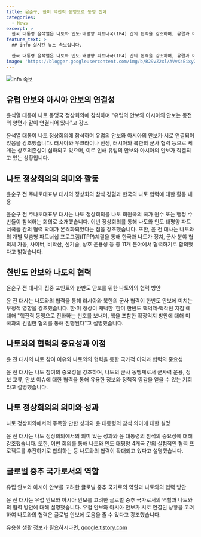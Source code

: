 ```yaml
---
title: 윤순구, 한미 핵전력 동맹으로 동맹 진화
categories:
  - News
excerpt: >
  한국 대통령 윤석열은 나토와 인도·태평양 파트너국(IP4) 간의 협력을 강조하며, 유럽과 아시아 안보는 상호 연결돼 있다고 강조했다. 나토 정상회의에서는 핵협의그룹(NCG) 출범 1주년을 맞아 ‘한반도 핵억제 핵작전 지침’ 공동성명을 채택, 32개 회원국과 IP4간의 협력을 본격화했으며, 윤석열 전 주나토대표부 대사는 나토와의 협력을 강화해야 한다고 강조했다. 추가로, 나토와의 협력을 통해 안보 상황을 관리하며, 핵억제 핵작전 지침 채택을 통해 군사적 확장억제와 관련된 협의를 강조했다.
feature_text: >
  ## info 실시간 뉴스 속보입니다.

  한국 대통령 윤석열은 나토와 인도·태평양 파트너국(IP4) 간의 협력을 강조하며, 유럽과 아시아 안보는 상호 연결돼 있다고 강조했다. 나토 정상회의에서는 핵협의그룹(NCG) 출범 1주년을 맞아 ‘한반도 핵억제 핵작전 지침’ 공동성명을 채택, 32개 회원국과 IP4간의 협력을 본격화했으며, 윤석열 전 주나토대표부 대사는 나토와의 협력을 강화해야 한다고 강조했다. 추가로, 나토와의 협력을 통해 안보 상황을 관리하며, 핵억제 핵작전 지침 채택을 통해 군사적 확장억제와 관련된 협의를 강조했다.
image: 'https://blogger.googleusercontent.com/img/b/R29vZ2xl/AVvXsEixyZcFfHzMRdzZMjFBmAUKJYCLCGyLL1o632UiGVXcaFdKo_bkvkuCioo0uUKlGfBVcT3P84aROyZIXSBEx3Aw5nCQ3pTgDom1WDC4m8eifvWiAmWEEVb4x6G_l8C0QH225ldMjyaFvpxGEBGNO37VmDTDMHGhJPq73UglMfDca1-0aw/s1600/blogspot.png'
---
```


<p><img src="https://blogger.googleusercontent.com/img/b/R29vZ2xl/AVvXsEixyZcFfHzMRdzZMjFBmAUKJYCLCGyLL1o632UiGVXcaFdKo_bkvkuCioo0uUKlGfBVcT3P84aROyZIXSBEx3Aw5nCQ3pTgDom1WDC4m8eifvWiAmWEEVb4x6G_l8C0QH225ldMjyaFvpxGEBGNO37VmDTDMHGhJPq73UglMfDca1-0aw/s1600/blogspot.png" alt="info 속보" /></p>

<h2 data-ke-size="size26">유럽 안보와 아시아 안보의 연결성</h2>

<p data-ke-size="size16">윤석열 대통이 나토 동맹국 정상회의에 참석하며 "유럽의 안보와 아시아의 안보는 동전의 양면과 같이 연결되어 있다"고 강조</p>

<p>윤석열 대통이 나토 정상회의에 참석하며 유럽의 안보와 아시아의 안보가 서로 연결되어 있음을 강조했습니다. 러시아와 우크라이나 전쟁, 러시아와 북한의 군사 협력 등으로 세계는 상호의존성이 심화되고 있으며, 이로 인해 유럽의 안보와 아시아의 안보가 직결되고 있는 상황입니다.</p>

<h2 data-ke-size="size26">나토 정상회의의 의미와 활동</h2>

<p data-ke-size="size16">윤순구 전 주나토대표부 대사의 정상회의 참석 경험과 한국의 나토 협력에 대한 활동 내용</p>

<p>윤순구 전 주나토대표부 대사는 나토 정상회의를 나토 회원국의 국가 원수 또는 행정 수반들이 참석하는 회의로 소개했습니다. 이번 정상회의를 통해 나토와 인도·태평양 파트너국들 간의 협력 확대가 본격화되었다는 점을 강조했습니다. 또한, 윤 전 대사는 나토와의 개별 맞춤형 파트너십 프로그램(ITPP)체결을 통해 한국과 나토가 정치, 군사 분야 협의체 가동, 사이버, 비확산, 신기술, 상호 운용성 등 총 11개 분야에서 협력하기로 합의했다고 밝혔습니다.</p>

<h2 data-ke-size="size26">한반도 안보와 나토의 협력</h2>

<p data-ke-size="size16">윤순구 전 대사의 집중 포인트와 한반도 안보를 위한 나토와의 협력 방안</p>

<p>윤 전 대사는 나토와의 협력을 통해 러시아와 북한의 군사 협력이 한반도 안보에 미치는 부정적 영향을 강조했습니다. 한·미 정상이 채택한 ‘한미 한반도 핵억제·핵작전 지침’에 대해 "핵전력 동맹으로 진화하는 신호를 보내며, 핵을 포함한 확장억지 방안에 대해 미국과의 긴밀한 협의를 통해 진행된다"고 설명했습니다.</p>

<h2 data-ke-size="size26">나토와의 협력의 중요성과 이점</h2>

<p data-ke-size="size16">윤 전 대사의 나토 참여 이유와 나토와의 협력을 통한 국가적 이익과 협력의 중요성</p>

<p>윤 전 대사는 나토 참여의 중요성을 강조하며, 나토의 군사 동맹체로서 군사력 운용, 정보 교류, 안보 이슈에 대한 협력을 통해 유용한 정보와 정책적 영감을 얻을 수 있는 기회라고 설명했습니다.</p>

<h2 data-ke-size="size26">나토 정상회의의 의미와 성과</h2>

<p data-ke-size="size16">나토 정상회의에서의 주목할 만한 성과와 윤 대통령의 참석 의미에 대한 설명</p>

<p>윤 전 대사는 나토 정상회의에서의 의미 있는 성과와 윤 대통령의 참석의 중요성에 대해 강조했습니다. 또한, 이번 회의를 통해 나토와 인도·태평양 4개국 간의 실험적인 협력 프로젝트를 추진하기로 합의하는 등 나토와의 협력이 확대되고 있다고 설명했습니다.</p>

<h2 data-ke-size="size26">글로벌 중추 국가로서의 역할</h2>

<p data-ke-size="size16">유럽 안보와 아시아 안보를 고려한 글로벌 중추 국가로의 역할과 나토와의 협력 방안</p>

<p>윤 전 대사는 유럽 안보와 아시아 안보를 고려한 글로벌 중추 국가로서의 역할과 나토와의 협력 방안에 대해 설명했습니다. 유럽 안보와 아시아 안보가 서로 연결된 상황을 고려하여 나토와의 협력은 글로벌 안보에 도움을 줄 수 있다고 강조했습니다.</p>
유용한 생활 정보가 필요하시다면, <a href="https://qoogle.tistory.com" rel="dofollow">qoogle.tistory.com</a>


